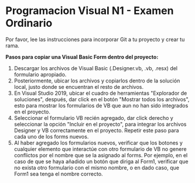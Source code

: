 # Programacion Visual N1 - Examen Ordinario

Por favor, lee las instrucciones para incorporar Git a tu proyecto y crear tu rama.

**Pasos para copiar una Visual Basic Form dentro del proyecto:**
1. Descargar los archivos de Visual Basic (.Designer.vb, .vb, .resx) del formulario apropiado.
2. Posteriormente, ubicar los archivos y copiarlos dentro de la solución local, justo donde se encuentran el resto de archivos.
3. En Visual Studio 2019, ubicar el cuadro de herramientas "Explorador de soluciones", después, dar click en el botón "Mostrar todos los archivos", esto para mostrar los formularios de VB que aun no han sido integrados en el proyecto.
4. Seleccionar el formulario VB recién agregado, dar click derecho y seleccionar la opción "Incluir en el proyecto", para integrar los archivos Designer y VB correctamente en el proyecto. Repetir este paso para cada uno de los forms nuevos.
5. Al haber agregado los formularios nuevos, verificar que los botones y cualquier elemento que interactúe con otro formulario de VB no genere conflictos por el nombre que se la asignado al forms.
    Por ejemplo, en el caso de que se haya añadido un botón que diriga al Form1, verificar que no exista otro formulario con el mismo nombre, o en dado caso, que Form1 sea tenga el nombre correcto.